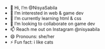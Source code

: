 - 👋 Hi, I’m @NisyaSabila
- 👀 I’m interested in web & game dev
- 🌱 I’m currently learning html & css
- 💞️ I’m looking to collaborate on game dev
- 📫 Reach me out on Instagram @nisyaabila
- 😄 Pronouns: she/her
- ⚡ Fun fact: i like cats

<!---
NisyaSabila/NisyaSabila is a ✨ special ✨ repository because its `README.md` (this file) appears on your GitHub profile.
You can click the Preview link to take a look at your changes.
--->
